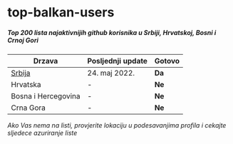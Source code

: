 # top-balkan-users

##### Top 200 lista najaktivnijih github korisnika u Srbiji, Hrvatskoj, Bosni i Crnoj Gori

Drzava | Posljednji update | Gotovo
--- | --- | ---
[Srbija](https://github.com/grishatop1/top-balkan-users/data/contribs/serbia.md) | 24. maj 2022. | **Da**
Hrvatska | - | **Ne**
Bosna i Hercegovina | - | **Ne**
Crna Gora | - | **Ne**

*Ako Vas nema na listi, provjerite lokaciju u podesavanjima profila i cekajte sljedece azuriranje liste*

